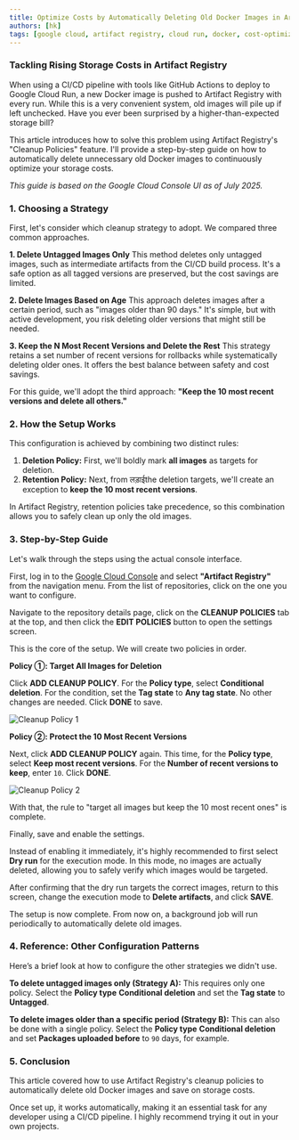 ```yaml
---
title: Optimize Costs by Automatically Deleting Old Docker Images in Artifact Registry
authors: [hk]
tags: [google cloud, artifact registry, cloud run, docker, cost-optimization]
---
```


### Tackling Rising Storage Costs in Artifact Registry

When using a CI/CD pipeline with tools like GitHub Actions to deploy to Google Cloud Run, a new Docker image is pushed to Artifact Registry with every run. While this is a very convenient system, old images will pile up if left unchecked. Have you ever been surprised by a higher-than-expected storage bill?

This article introduces how to solve this problem using Artifact Registry's "Cleanup Policies" feature. I'll provide a step-by-step guide on how to automatically delete unnecessary old Docker images to continuously optimize your storage costs.

*This guide is based on the Google Cloud Console UI as of July 2025.*

<!-- truncate -->

### 1. Choosing a Strategy

First, let's consider which cleanup strategy to adopt. We compared three common approaches.

**1. Delete Untagged Images Only**
This method deletes only untagged images, such as intermediate artifacts from the CI/CD build process. It's a safe option as all tagged versions are preserved, but the cost savings are limited.

**2. Delete Images Based on Age**
This approach deletes images after a certain period, such as "images older than 90 days." It's simple, but with active development, you risk deleting older versions that might still be needed.

**3. Keep the N Most Recent Versions and Delete the Rest**
This strategy retains a set number of recent versions for rollbacks while systematically deleting older ones. It offers the best balance between safety and cost savings.

For this guide, we'll adopt the third approach: **"Keep the 10 most recent versions and delete all others."**

### 2. How the Setup Works

This configuration is achieved by combining two distinct rules:

1.  **Deletion Policy:** First, we'll boldly mark **all images** as targets for deletion.
2.  **Retention Policy:** Next, from लड़ाईthe deletion targets, we'll create an exception to **keep the 10 most recent versions**.

In Artifact Registry, retention policies take precedence, so this combination allows you to safely clean up only the old images.

### 3. Step-by-Step Guide

Let's walk through the steps using the actual console interface.

First, log in to the [Google Cloud Console](https://console.cloud.google.com/) and select **"Artifact Registry"** from the navigation menu. From the list of repositories, click on the one you want to configure.

Navigate to the repository details page, click on the **CLEANUP POLICIES** tab at the top, and then click the **EDIT POLICIES** button to open the settings screen.

This is the core of the setup. We will create two policies in order.

**Policy ①: Target All Images for Deletion**

Click **ADD CLEANUP POLICY**. For the **Policy type**, select **Conditional deletion**. For the condition, set the **Tag state** to **Any tag state**. No other changes are needed. Click **DONE** to save.

![Cleanup Policy 1](/img/cleanup_policy_1.png)

**Policy ②: Protect the 10 Most Recent Versions**

Next, click **ADD CLEANUP POLICY** again. This time, for the **Policy type**, select **Keep most recent versions**. For the **Number of recent versions to keep**, enter `10`. Click **DONE**.

![Cleanup Policy 2](/img/cleanup_policy_2.png)

With that, the rule to "target all images but keep the 10 most recent ones" is complete.

Finally, save and enable the settings.

Instead of enabling it immediately, it's highly recommended to first select **Dry run** for the execution mode. In this mode, no images are actually deleted, allowing you to safely verify which images would be targeted.

After confirming that the dry run targets the correct images, return to this screen, change the execution mode to **Delete artifacts**, and click **SAVE**.

The setup is now complete. From now on, a background job will run periodically to automatically delete old images.

### 4. Reference: Other Configuration Patterns

Here’s a brief look at how to configure the other strategies we didn't use.

**To delete untagged images only (Strategy A):**
This requires only one policy. Select the **Policy type** **Conditional deletion** and set the **Tag state** to **Untagged**.

**To delete images older than a specific period (Strategy B):**
This can also be done with a single policy. Select the **Policy type** **Conditional deletion** and set **Packages uploaded before** to `90` days, for example.

### 5. Conclusion

This article covered how to use Artifact Registry's cleanup policies to automatically delete old Docker images and save on storage costs.

Once set up, it works automatically, making it an essential task for any developer using a CI/CD pipeline. I highly recommend trying it out in your own projects.
